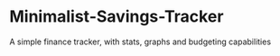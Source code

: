 # Minimalist-Savings-Tracker
A simple finance tracker, with stats, graphs and budgeting capabilities
